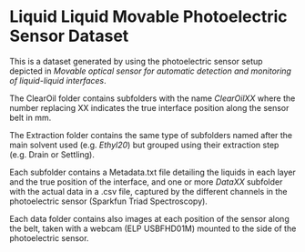 # Liquid Liquid Movable Photoelectric Sensor Dataset

This is a dataset generated by using the photoelectric sensor setup depicted in *Movable optical sensor for automatic detection and monitoring of liquid-liquid interfaces*.

The ClearOil folder contains subfolders with the name *ClearOilXX* where the number replacing XX indicates the true interface position along the sensor belt in mm.

The Extraction folder contains the same type of subfolders named after the main solvent used (e.g. *Ethyl20*) but grouped using their extraction step (e.g. Drain or Settling).

Each subfolder contains a Metadata.txt file detailing the liquids in each layer and the true position of the interface, and one or more *DataXX* subfolder with the actual data in a .csv file, captured by the different channels in the photoelectric sensor (Sparkfun Triad Spectroscopy).

Each data folder contains also images at each position of the sensor along the belt, taken with a webcam (ELP USBFHD01M) mounted to the side of the photoelectric sensor.